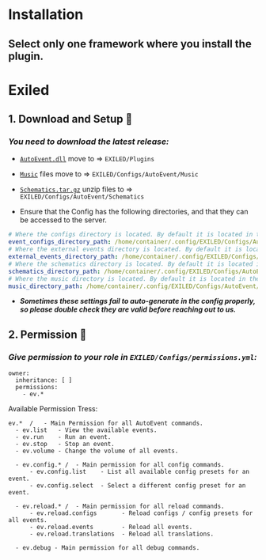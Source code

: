 # Installation
## Select only one framework where you install the plugin.
# Exiled
## 1. Download and Setup :moyai:
### *You need to download the latest release:*

- [``AutoEvent.dll``](https://github.com/KoT0XleB/AutoEvent-Exiled/releases/latest) move to => ``EXILED/Plugins``

- [``Music``](https://github.com/KoT0XleB/AutoEvent-Exiled/tree/main/Music) files move to => ``EXILED/Configs/AutoEvent/Music``

- [``Schematics.tar.gz``](https://github.com/KoT0XleB/AutoEvent-Exiled/releases/latest) unzip files to => ``EXILED/Configs/AutoEvent/Schematics``

- Ensure that the Config has the following directories, and that they can be accessed to the server.
```yml
# Where the configs directory is located. By default it is located in the AutoEvent folder.
event_configs_directory_path: /home/container/.config/EXILED/Configs/AutoEvent/Configs
# Where the external events directory is located. By default it is located in the AutoEvent folder.
external_events_directory_path: /home/container/.config/EXILED/Configs/AutoEvent/Events
# Where the schematics directory is located. By default it is located in the AutoEvent folder.
schematics_directory_path: /home/container/.config/EXILED/Configs/AutoEvent/Schematics
# Where the music directory is located. By default it is located in the AutoEvent folder.
music_directory_path: /home/container/.config/EXILED/Configs/AutoEvent/Music
```
- ***Sometimes these settings fail to auto-generate in the config properly, so please double check they are valid before reaching out to us.***


## 2. Permission :gem:
### *Give permission to your role in ``EXILED/Configs/permissions.yml``:*

```
owner:
  inheritance: [ ]
  permissions:
    - ev.*
```
Available Permission Tress:
```
ev.*  /   - Main Permission for all AutoEvent commands.
  - ev.list   - View the available events.
  - ev.run    - Run an event.
  - ev.stop   - Stop an event.
  - ev.volume - Change the volume of all events.
  
  - ev.config.* /  - Main permission for all config commands.
      - ev.config.list    - List all available config presets for an event.
      - ev.config.select  - Select a different config preset for an event.
  
  - ev.reload.* /  - Main permission for all reload commands.
      - ev.reload.configs       - Reload configs / config presets for all events.
      - ev.reload.events        - Reload all events.
      - ev.reload.translations  - Reload all translations.
      
  - ev.debug - Main permission for all debug commands.
```